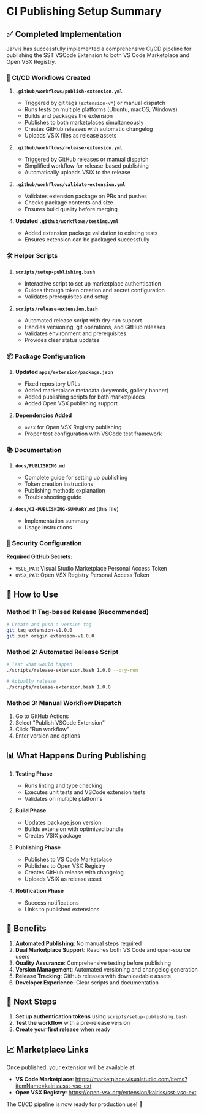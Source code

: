 # CI Publishing Setup Summary

## ✅ Completed Implementation

Jarvis has successfully implemented a comprehensive CI/CD pipeline for publishing the SST VSCode Extension to both VS Code Marketplace and Open VSX Registry.

### 🚀 CI/CD Workflows Created

1. **`.github/workflows/publish-extension.yml`**
   - Triggered by git tags (`extension-v*`) or manual dispatch
   - Runs tests on multiple platforms (Ubuntu, macOS, Windows)
   - Builds and packages the extension
   - Publishes to both marketplaces simultaneously
   - Creates GitHub releases with automatic changelog
   - Uploads VSIX files as release assets

2. **`.github/workflows/release-extension.yml`**
   - Triggered by GitHub releases or manual dispatch
   - Simplified workflow for release-based publishing
   - Automatically uploads VSIX to the release

3. **`.github/workflows/validate-extension.yml`**
   - Validates extension package on PRs and pushes
   - Checks package contents and size
   - Ensures build quality before merging

4. **Updated `.github/workflows/testing.yml`**
   - Added extension package validation to existing tests
   - Ensures extension can be packaged successfully

### 🛠️ Helper Scripts

1. **`scripts/setup-publishing.bash`**
   - Interactive script to set up marketplace authentication
   - Guides through token creation and secret configuration
   - Validates prerequisites and setup

2. **`scripts/release-extension.bash`**
   - Automated release script with dry-run support
   - Handles versioning, git operations, and GitHub releases
   - Validates environment and prerequisites
   - Provides clear status updates

### 📦 Package Configuration

1. **Updated `apps/extension/package.json`**
   - Fixed repository URLs
   - Added marketplace metadata (keywords, gallery banner)
   - Added publishing scripts for both marketplaces
   - Added Open VSX publishing support

2. **Dependencies Added**
   - `ovsx` for Open VSX Registry publishing
   - Proper test configuration with VSCode test framework

### 📚 Documentation

1. **`docs/PUBLISHING.md`**
   - Complete guide for setting up publishing
   - Token creation instructions
   - Publishing methods explanation
   - Troubleshooting guide

2. **`docs/CI-PUBLISHING-SUMMARY.md`** (this file)
   - Implementation summary
   - Usage instructions

### 🔐 Security Configuration

**Required GitHub Secrets:**
- `VSCE_PAT`: Visual Studio Marketplace Personal Access Token
- `OVSX_PAT`: Open VSX Registry Personal Access Token

## 🚀 How to Use

### Method 1: Tag-based Release (Recommended)
```bash
# Create and push a version tag
git tag extension-v1.0.0
git push origin extension-v1.0.0
```

### Method 2: Automated Release Script
```bash
# Test what would happen
./scripts/release-extension.bash 1.0.0 --dry-run

# Actually release
./scripts/release-extension.bash 1.0.0
```

### Method 3: Manual Workflow Dispatch
1. Go to GitHub Actions
2. Select "Publish VSCode Extension"
3. Click "Run workflow"
4. Enter version and options

## 📊 What Happens During Publishing

1. **Testing Phase**
   - Runs linting and type checking
   - Executes unit tests and VSCode extension tests
   - Validates on multiple platforms

2. **Build Phase**
   - Updates package.json version
   - Builds extension with optimized bundle
   - Creates VSIX package

3. **Publishing Phase**
   - Publishes to VS Code Marketplace
   - Publishes to Open VSX Registry
   - Creates GitHub release with changelog
   - Uploads VSIX as release asset

4. **Notification Phase**
   - Success notifications
   - Links to published extensions

## 🎯 Benefits

1. **Automated Publishing**: No manual steps required
2. **Dual Marketplace Support**: Reaches both VS Code and open-source users
3. **Quality Assurance**: Comprehensive testing before publishing
4. **Version Management**: Automated versioning and changelog generation
5. **Release Tracking**: GitHub releases with downloadable assets
6. **Developer Experience**: Clear scripts and documentation

## 🔧 Next Steps

1. **Set up authentication tokens** using `scripts/setup-publishing.bash`
2. **Test the workflow** with a pre-release version
3. **Create your first release** when ready

## 📈 Marketplace Links

Once published, your extension will be available at:
- **VS Code Marketplace**: https://marketplace.visualstudio.com/items?itemName=kairiss.sst-vsc-ext
- **Open VSX Registry**: https://open-vsx.org/extension/kairiss/sst-vsc-ext

The CI/CD pipeline is now ready for production use! 🎉
